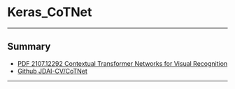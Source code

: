 # Keras_CoTNet
***

## Summary
  - [PDF 2107.12292 Contextual Transformer Networks for Visual Recognition](https://arxiv.org/pdf/2107.12292.pdf)
  - [Github JDAI-CV/CoTNet](https://github.com/JDAI-CV/CoTNet)
***

